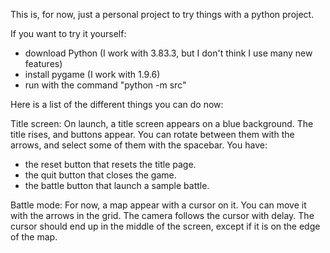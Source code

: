 This is, for now, just a personal project to try things with a python project.

If you want to try it yourself:

- download Python (I work with 3.83.3, but I don't think I use many new features)
- install pygame (I work with 1.9.6)
- run with the command "python -m src"

Here is a list of the different things you can do now:

Title screen:
On launch, a title screen appears on a blue background.
The title rises, and buttons appear. You can rotate between them with the arrows, and select some of them with the spacebar.
You have:
- the reset button that resets the title page.
- the quit button that closes the game.
- the battle button that launch a sample battle.

Battle mode:
For now, a map appear with a cursor on it. You can move it with the arrows in the grid.
The camera follows the cursor with delay. The cursor should end up in the middle of the screen, except if it is on the edge of the map.